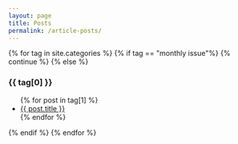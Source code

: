 ```yaml
---
layout: page
title: Posts
permalink: /article-posts/
---
```



{% for tag in site.categories %}
    {% if tag == "monthly issue"%}
        {% continue %}
    {% else %}
        <h3>{{ tag[0] }}</h3>
        <ul>
        {% for post in tag[1] %}
            <li><a href="{{ post.url }}">{{ post.title }}</a></li>
        {% endfor %}
        </ul>
    {% endif %}
{% endfor %}